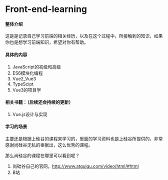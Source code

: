 # Front-end-learning

#### 整体介绍
这是是记录自己学习前端的相关经历，以及在这个过程中，所接触到的知识，如果你也是想学习前端知识，希望对你有帮助。

#### 具体的内容

1. JavaScript的初级和高级
2. ES6模块化编程
3. Vue2_Vue3
4. TypeScipt
5. Vue3的项目学



#### 相关书籍：（后续还会持续的更新）

1. Vue.js设计与实现



#### 学习的场景

主要还是根据上硅谷的课程来学习的，里面的学习资料也是上硅谷所提供的，非常感谢尚硅谷无私的奉献出，这么优秀的课程。

那么尚硅谷的课程在哪里可以看到呢？

1. 尚硅谷自己的官网。http://www.atguigu.com/video/html/#html
2. B站

